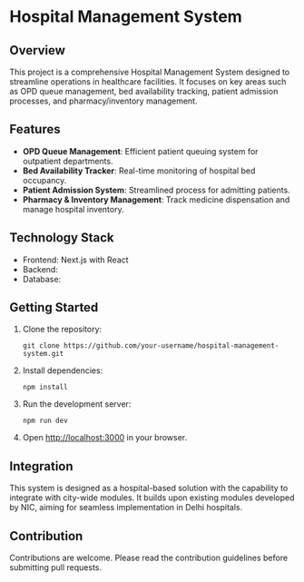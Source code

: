 # Hospital Management System

## Overview

This project is a comprehensive Hospital Management System designed to streamline operations in healthcare facilities. It focuses on key areas such as OPD queue management, bed availability tracking, patient admission processes, and pharmacy/inventory management.

## Features

- **OPD Queue Management**: Efficient patient queuing system for outpatient departments.
- **Bed Availability Tracker**: Real-time monitoring of hospital bed occupancy.
- **Patient Admission System**: Streamlined process for admitting patients.
- **Pharmacy & Inventory Management**: Track medicine dispensation and manage hospital inventory.

## Technology Stack

- Frontend: Next.js with React
- Backend: 
- Database:     

## Getting Started

1. Clone the repository:
   ```
   git clone https://github.com/your-username/hospital-management-system.git
   ```

2. Install dependencies:
   ```
   npm install
   ```

3. Run the development server:
   ```
   npm run dev
   ```

4. Open [http://localhost:3000](http://localhost:3000) in your browser.

## Integration

This system is designed as a hospital-based solution with the capability to integrate with city-wide modules. It builds upon existing modules developed by NIC, aiming for seamless implementation in Delhi hospitals.

## Contribution

Contributions are welcome. Please read the contribution guidelines before submitting pull requests.
